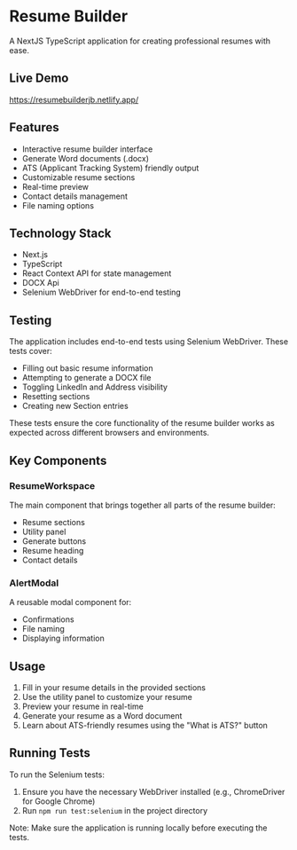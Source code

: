# Resume Builder

A NextJS TypeScript application for creating professional resumes with ease.

## Live Demo

https://resumebuilderjb.netlify.app/

## Features

- Interactive resume builder interface
- Generate Word documents (.docx)
- ATS (Applicant Tracking System) friendly output
- Customizable resume sections
- Real-time preview
- Contact details management
- File naming options

## Technology Stack

- Next.js
- TypeScript
- React Context API for state management
- DOCX Api
- Selenium WebDriver for end-to-end testing

## Testing

The application includes end-to-end tests using Selenium WebDriver. These tests cover:

- Filling out basic resume information
- Attempting to generate a DOCX file
- Toggling LinkedIn and Address visibility
- Resetting sections
- Creating new Section entries

These tests ensure the core functionality of the resume builder works as expected across different browsers and environments.

## Key Components

### ResumeWorkspace

The main component that brings together all parts of the resume builder:

- Resume sections
- Utility panel
- Generate buttons
- Resume heading
- Contact details

### AlertModal

A reusable modal component for:

- Confirmations
- File naming
- Displaying information

## Usage

1. Fill in your resume details in the provided sections
2. Use the utility panel to customize your resume
3. Preview your resume in real-time
4. Generate your resume as a Word document
5. Learn about ATS-friendly resumes using the "What is ATS?" button

## Running Tests

To run the Selenium tests:

1. Ensure you have the necessary WebDriver installed (e.g., ChromeDriver for Google Chrome)
2. Run `npm run test:selenium` in the project directory

Note: Make sure the application is running locally before executing the tests.
